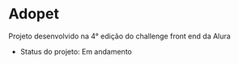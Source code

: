 # Adopet

 Projeto desenvolvido na 4° edição do challenge front end da Alura
- Status do projeto: Em andamento
